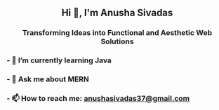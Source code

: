 ## <div align="center">Hi 👋, I'm Anusha Sivadas</div>
### <div align="center">Transforming Ideas into Functional and Aesthetic Web Solutions</div>
### - 🌱 I’m currently learning Java<br>
### - 💬 Ask me about MERN<br>
### - 📫 How to reach me: anushasivadas37@gmail.com<br>

<!--
**AnushaSivadas/AnushaSivadas** is a ✨ _special_ ✨ repository because its `README.md` (this file) appears on your GitHub profile.

Here are some ideas to get you started:

- 🔭 I’m currently working on ...
- 🌱 I’m currently learning ...
- 👯 I’m looking to collaborate on ...
- 🤔 I’m looking for help with ...
- 💬 Ask me about ...
- 📫 How to reach me: ...
- 😄 Pronouns: ...
- ⚡ Fun fact: ...
-->
